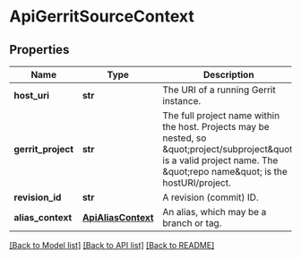 # ApiGerritSourceContext

## Properties
Name | Type | Description | Notes
------------ | ------------- | ------------- | -------------
**host_uri** | **str** | The URI of a running Gerrit instance. | [optional] 
**gerrit_project** | **str** | The full project name within the host. Projects may be nested, so \&quot;project/subproject\&quot; is a valid project name. The \&quot;repo name\&quot; is the hostURI/project. | [optional] 
**revision_id** | **str** | A revision (commit) ID. | [optional] 
**alias_context** | [**ApiAliasContext**](ApiAliasContext.md) | An alias, which may be a branch or tag. | [optional] 

[[Back to Model list]](../README.md#documentation-for-models) [[Back to API list]](../README.md#documentation-for-api-endpoints) [[Back to README]](../README.md)


